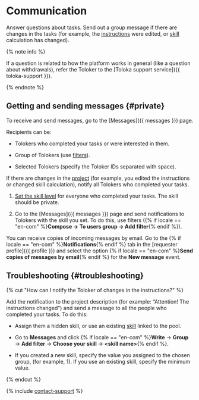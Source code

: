 # Communication

Answer questions about tasks. Send out a group message if there are changes in the tasks (for example, the [instructions](../../glossary.md#instructions) were edited, or [skill](../../glossary.md#skill) calculation has changed).

{% note info %}

If a question is related to how the platform works in general (like a question about withdrawals), refer the Toloker to the [Toloka support service]({{ toloka-support }}).

{% endnote %}

## Getting and sending messages {#private}

To receive and send messages, go to the [Messages]({{ messages }}) page.

Recipients can be:

- Tolokers who completed your tasks or were interested in them.

- Group of Tolokers (use [filters](filters.md)).

- Selected Tolokers (specify the Toloker IDs separated with space).

If there are changes in the [project](../../glossary.md#project) (for example, you edited the instructions or changed skill calculation), notify all Tolokers who completed your tasks.

1. [Set the skill level](nav-assign.md) for everyone who completed your tasks. The skill should be private.

1. Go to the [Messages]({{ messages }}) page and send notifications to Tolokers with the skill you set. To do this, use filters ({% if locale == "en-com" %}**Compose → To users group → Add filter**{% endif %}).

You can receive copies of incoming messages by email. Go to the {% if locale == "en-com" %}**Notifications**{% endif %} tab in the [requester profile]({{ profile }}) and select the option {% if locale == "en-com" %}**Send copies of messages by email**{% endif %} for the **New message** event.

## Troubleshooting {#troubleshooting}

{% cut "How can I notify the Toloker of changes in the instructions?" %}

Add the notification to the project description (for example: “Attention! The instructions changed”) and send a message to all the people who completed your tasks. To do this:

- Assign them a hidden skill, or use an existing [skill](nav-assign.md) linked to the pool.

- Go to **Messages** and click {% if locale == "en-com" %}**Write** → **Group** → **Add filter** → **Choose your skill** → **&lt;skill name&gt;**{% endif %}.

- If you created a new skill, specify the value you assigned to the chosen group, (for example, 1). If you use an existing skill, specify the minimum value.

{% endcut %}

{% include [contact-support](../_includes/contact-support-help.md) %}
